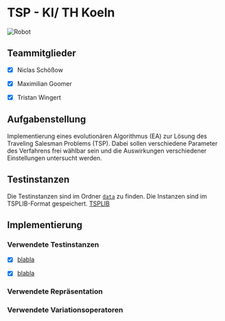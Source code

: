 # TSP - KI/ TH Koeln 

![Robot](https://media.giphy.com/media/v1.Y2lkPTc5MGI3NjExazZ3eXFtNDFycjhzenhybGF3NW1pcXVueGMwZ2VkNTk0aml2bHNtayZlcD12MV9naWZzX3NlYXJjaCZjdD1n/0lGd2OXXHe4tFhb7Wh/giphy.gif)

## Teammitglieder
- [x] Niclas Schößow
- [x] Maximilian Goomer
- [x] Tristan Wingert


## Aufgabenstellung
Implementierung eines evolutionären Algorithmus (EA) zur Lösung des Traveling Salesman Problems (TSP).
Dabei sollen verschiedene Parameter des Verfahrens frei wählbar
sein und die Auswirkungen verschiedener Einstellungen untersucht werden.


## Testinstanzen

Die Testinstanzen sind im Ordner [`data`](./data) zu finden. 
Die Instanzen sind im TSPLIB-Format gespeichert.
[TSPLIB](http://comopt.ifi.uni-heidelberg.de/software/TSPLIB95/)


## Implementierung

### Verwendete Testinstanzen
- [x] [blabla]()
- [x] [blabla]()


### Verwendete Repräsentation


### Verwendete Variationsoperatoren

